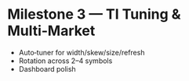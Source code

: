# Milestone 3 — TI Tuning & Multi‑Market

- Auto‑tuner for width/skew/size/refresh
- Rotation across 2–4 symbols
- Dashboard polish
